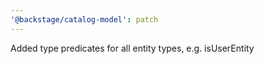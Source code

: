 ```yaml
---
'@backstage/catalog-model': patch
---
```


Added type predicates for all entity types, e.g. isUserEntity
